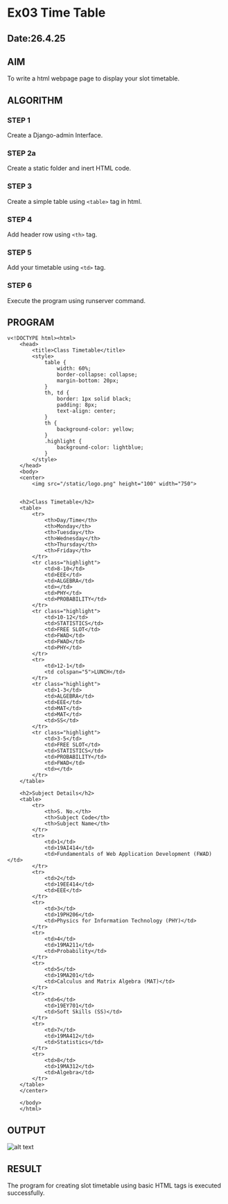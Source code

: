 # Ex03 Time Table
## Date:26.4.25

## AIM
To write a html webpage page to display your slot timetable.

## ALGORITHM
### STEP 1
Create a Django-admin Interface.

### STEP 2a
Create a static folder and inert HTML code.

### STEP 3
Create a simple table using ```<table>``` tag in html.

### STEP 4
Add header row using ```<th>``` tag.

### STEP 5
Add your timetable using ```<td>``` tag.

### STEP 6
Execute the program using runserver command.

## PROGRAM
```
v<!DOCTYPE html><html>
    <head>
        <title>Class Timetable</title>
        <style>
            table {
                width: 60%;
                border-collapse: collapse;
                margin-bottom: 20px;
            }
            th, td {
                border: 1px solid black;
                padding: 8px;
                text-align: center;
            }
            th {
                background-color: yellow;
            }
            .highlight {
                background-color: lightblue;
            }
        </style>
    </head>
    <body>
    <center>
        <img src="/static/logo.png" height="100" width="750">
    
        
    <h2>Class Timetable</h2>
    <table>
        <tr>
            <th>Day/Time</th>
            <th>Monday</th>
            <th>Tuesday</th>
            <th>Wednesday</th>
            <th>Thursday</th>
            <th>Friday</th>
        </tr>
        <tr class="highlight">
            <td>8-10</td>
            <td>EEE</td>
            <td>ALGEBRA</td>
            <td></td>
            <td>PHY</td>
            <td>PROBABILITY</td>
        </tr>
        <tr class="highlight">
            <td>10-12</td>
            <td>STATISTICS</td>
            <td>FREE SLOT</td>
            <td>FWAD</td>
            <td>FWAD</td>
            <td>PHY</td>
        </tr>
        <tr>
            <td>12-1</td>
            <td colspan="5">LUNCH</td>
        </tr>
        <tr class="highlight">
            <td>1-3</td>
            <td>ALGEBRA</td>
            <td>EEE</td>
            <td>MAT</td>
            <td>MAT</td>
            <td>SS</td>
        </tr>
        <tr class="highlight">
            <td>3-5</td>
            <td>FREE SLOT</td>
            <td>STATISTICS</td>
            <td>PROBABILITY</td>
            <td>FWAD</td>
            <td></td>
        </tr>
    </table>
    
    <h2>Subject Details</h2>
    <table>
        <tr>
            <th>S. No.</th>
            <th>Subject Code</th>
            <th>Subject Name</th>
        </tr>
        <tr>
            <td>1</td>
            <td>19AI414</td>
            <td>Fundamentals of Web Application Development (FWAD)</td>
        </tr>
        <tr>
            <td>2</td>
            <td>19EE414</td>
            <td>EEE</td>
        </tr>
        <tr>
            <td>3</td>
            <td>19PH206</td>
            <td>Physics for Information Technology (PHY)</td>
        </tr>
        <tr>
            <td>4</td>
            <td>19MA211</td>
            <td>Probability</td>
        </tr>
        <tr>
            <td>5</td>
            <td>19MA201</td>
            <td>Calculus and Matrix Algebra (MAT)</td>
        </tr>
        <tr>
            <td>6</td>
            <td>19EY701</td>
            <td>Soft Skills (SS)</td>
        </tr>
        <tr>
            <td>7</td>
            <td>19MA412</td>
            <td>Statistics</td>
        </tr>
        <tr>
            <td>8</td>
            <td>19MA312</td>
            <td>Algebra</td>
        </tr>
    </table>
    </center>
    
    </body>
    </html>
```

## OUTPUT
![alt text](<Screenshot 2025-04-23 194331.png>)


## RESULT
The program for creating slot timetable using basic HTML tags is executed successfully.
